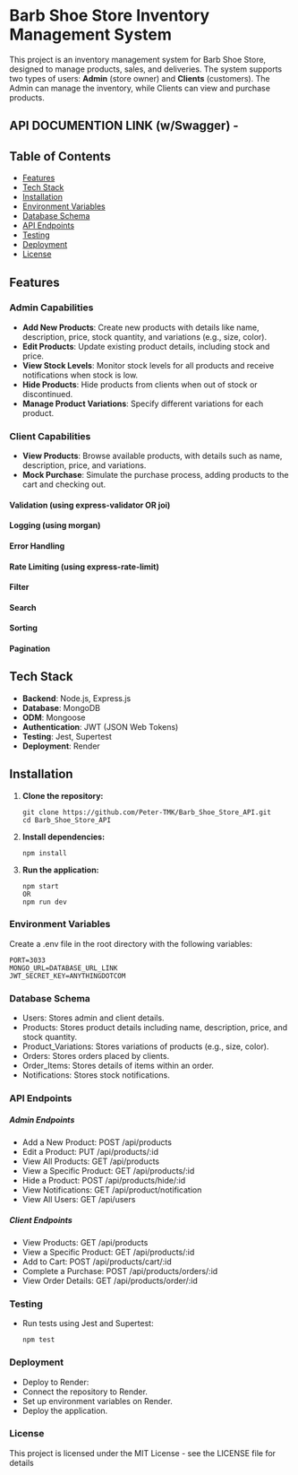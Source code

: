 # Barb Shoe Store Inventory Management System

This project is an inventory management system for Barb Shoe Store, designed to manage products, sales, and deliveries. The system supports two types of users: **Admin** (store owner) and **Clients** (customers). The Admin can manage the inventory, while Clients can view and purchase products.

## API DOCUMENTION LINK (w/Swagger) -

## Table of Contents

- [Features](#features)
- [Tech Stack](#tech-stack)
- [Installation](#installation)
- [Environment Variables](#environment-variables)
- [Database Schema](#database-schema)
- [API Endpoints](#api-endpoints)
- [Testing](#testing)
- [Deployment](#deployment)
- [License](#license)

## Features

### Admin Capabilities

- **Add New Products**: Create new products with details like name, description, price, stock quantity, and variations (e.g., size, color).
- **Edit Products**: Update existing product details, including stock and price.
- **View Stock Levels**: Monitor stock levels for all products and receive notifications when stock is low.
- **Hide Products**: Hide products from clients when out of stock or discontinued.
- **Manage Product Variations**: Specify different variations for each product.

### Client Capabilities

- **View Products**: Browse available products, with details such as name, description, price, and variations.
- **Mock Purchase**: Simulate the purchase process, adding products to the cart and checking out.

#### Validation (using express-validator OR joi)

#### Logging (using morgan)

#### Error Handling

#### Rate Limiting (using express-rate-limit)

#### Filter

#### Search

#### Sorting

#### Pagination

## Tech Stack

- **Backend**: Node.js, Express.js
- **Database**: MongoDB
- **ODM**: Mongoose
- **Authentication**: JWT (JSON Web Tokens)
- **Testing**: Jest, Supertest
- **Deployment**: Render

## Installation

1. **Clone the repository:**

   ```
   git clone https://github.com/Peter-TMK/Barb_Shoe_Store_API.git
   cd Barb_Shoe_Store_API
   ```

2. **Install dependencies:**
   ```
   npm install
   ```
3. **Run the application:**
   ```
   npm start
   OR
   npm run dev
   ```

### Environment Variables

Create a .env file in the root directory with the following variables:

```
PORT=3033
MONGO_URL=DATABASE_URL_LINK
JWT_SECRET_KEY=ANYTHINGDOTCOM
```

### Database Schema

- Users: Stores admin and client details.
- Products: Stores product details including name, description, price, and stock quantity.
- Product_Variations: Stores variations of products (e.g., size, color).
- Orders: Stores orders placed by clients.
- Order_Items: Stores details of items within an order.
- Notifications: Stores stock notifications.

### API Endpoints

##### Admin Endpoints

- Add a New Product: POST /api/products
- Edit a Product: PUT /api/products/:id
- View All Products: GET /api/products
- View a Specific Product: GET /api/products/:id
- Hide a Product: POST /api/products/hide/:id
- View Notifications: GET /api/product/notification
- View All Users: GET /api/users

##### Client Endpoints

- View Products: GET /api/products
- View a Specific Product: GET /api/products/:id
- Add to Cart: POST /api/products/cart/:id
- Complete a Purchase: POST /api/products/orders/:id
- View Order Details: GET /api/products/order/:id

### Testing

- Run tests using Jest and Supertest:
  ```
  npm test
  ```

### Deployment

- Deploy to Render:
- Connect the repository to Render.
- Set up environment variables on Render.
- Deploy the application.

### License

This project is licensed under the MIT License - see the LICENSE file for details

